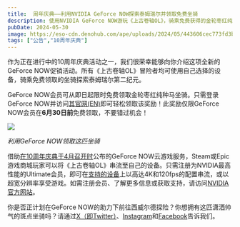 ```yaml
---
title:  周年庆典——利用NVIDIA GeForce NOW探索泰姆瑞尔并领取免费坐骑
description: 使用NVIDIA GeForce NOW游玩《上古卷轴OL》，骑乘免费获得的金轮枣红纯种马坐骑探索泰姆瑞尔。
pubDate: 2024-05-30
image: https://eso-cdn.denohub.com/ape/uploads/2024/05/443606cec773fd3bc35b299eac441908.jpg
tags: ["公告","10周年庆典"]
---
```


作为正在进行中的10周年庆典活动之一，我们很荣幸能够向你介绍这项全新的GeForce
NOW促销活动。所有《上古卷轴OL》冒险者均可使用自己选择的设备，骑乘免费领取的坐骑探索泰姆瑞尔第二纪元。

GeForce NOW会员可从即日起限时免费领取金轮枣红纯种马坐骑。只需登录GeForce
NOW并访问[其官网(EN)](https://www.nvidia.com/en-us/geforce-now/rewards/)即可轻松领取该奖励！此奖励仅限GeForce
NOW会员在**6月30日前**免费领取，不要错过机会！

![](https://eso-cdn.denohub.com/ape/uploads/2024/05/78cfa9010f9594769893b61e738feb10.jpg)

<p class="text-gray-500 text-sm text-center"><i>利用GeForce NOW领取这匹坐骑</i></p>

借助[在10周年庆典于4月召开时](/news/post/65839)公布的GeForce
NOW云游戏服务，Steam或Epic游戏商城玩家可以将《上古卷轴OL》串流至自己的设备。只需注册为NVIDIA最高性能的Ultimate会员，即可在[支持的设备](https://nvidia.custhelp.com/app/answers/detail/a_id/5462)上以高达4K和120fps的配置串流，或以超宽分辨率享受游戏。如需注册会员、了解更多信息或获取支持，请访问[NVIDIA官方网站](https://www.nvidia.com/zh-tw/geforce-now/)。

你是否正计划在GeForce
NOW的助力下前往西威尔德探险？你想拥有这匹潇洒帅气的斑点坐骑吗？请通过[X（即Twitter）](https://twitter.com/TESOnline)、[Instagram](https://www.instagram.com/elderscrollsonline/)和[Facebook](https://www.facebook.com/elderscrollsonline)告诉我们。 
